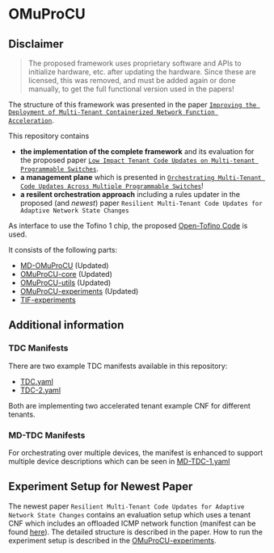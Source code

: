 # OMuProCU


## Disclaimer

> The proposed framework uses proprietary software and APIs to initialize hardware, etc. after updating the hardware. Since these are licensed, this was removed, and must be added again or done manually, to get the full functional version used in the papers!

The structure of this framework was presented in the paper [```Improving the Deployment of Multi-Tenant Containerized Network Function Acceleration```](https://ieeexplore.ieee.org/document/9993962).

This repository contains 

- **the implementation of the complete framework** and its evaluation for the proposed paper [```Low Impact Tenant Code Updates on Multi-tenant Programmable Switches```](https://ieeexplore.ieee.org/abstract/document/10327866).
-  **a management plane** which is presented in [```Orchestrating Multi-Tenant Code Updates Across Multiple Programmable Switches```](https://ieeexplore.ieee.org/document/10575368)!
- **a resilent orchestration approach** including a rules updater in the proposed (and *newest*) paper ```Resilient Multi-Tenant Code Updates for Adaptive Network State Changes```

As interface to use the Tofino 1 chip, the proposed [Open-Tofino Code](https://github.com/barefootnetworks/Open-Tofino) is used. 

It consists of the following parts:

- [MD-OMuProCU](https://github.com/tiritor/MD-OMuProCU) (Updated)
- [OMuProCU-core](https://github.com/tiritor/OMuProCU) (Updated)
- [OMuProCU-utils](https://github.com/tiritor/OMuProCU-utils) (Updated)
- [OMuProCU-experiments](https://github.com/tiritor/OMuProCU-experiments) (Updated)
- [TIF-experiments](https://github.com/tiritor/TIF-Experiments)

## Additional information

### TDC Manifests

There are two example TDC manifests available in this repository:

- [TDC.yaml](https://github.com/tiritor/OMuProCU-experiments/blob/main/experiment-files/TDC.yaml)
- [TDC-2.yaml](https://github.com/tiritor/OMuProCU-experiments/blob/main/experiment-files/TDC-2.yaml)

Both are implementing two accelerated tenant example CNF for different tenants.

### MD-TDC Manifests

For orchestrating over multiple devices, the manifest is enhanced to support multiple device descriptions which can be seen in [MD-TDC-1.yaml](https://github.com/tiritor/MD-OMuProCU/blob/main/MD-TDC-1.yaml)

## Experiment Setup for Newest Paper

The newest paper ```Resilient Multi-Tenant Code Updates for Adaptive Network State Changes``` contains an evaluation setup which uses a tenant CNF which includes an offloaded ICMP network function (manifest can be found [here](https://github.com/tiritor/MD-OMuProCU/blob/main/MD-TDC-Ping.yaml)). 
The detailed structure is described in the paper. 
How to run the experiment setup is described in the [OMuProCU-experiments](https://github.com/tiritor/OMuProCU-experiments).

